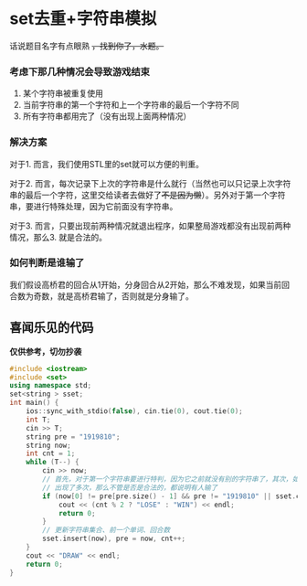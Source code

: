 # set去重+字符串模拟
话说题目名字有点眼熟 ~~，找到你了，水题。~~

### 考虑下那几种情况会导致游戏结束
1. 某个字符串被重复使用
2. 当前字符串的第一个字符和上一个字符串的最后一个字符不同
3. 所有字符串都用完了（没有出现上面两种情况）

### 解决方案
对于1. 而言，我们使用STL里的set就可以方便的判重。

对于2. 而言，每次记录下上次的字符串是什么就行（当然也可以只记录上次字符串的最后一个字符，这里交给读者去做好了~~不是因为懒~~）。另外对于第一个字符串，要进行特殊处理，因为它前面没有字符串。

对于3. 而言，只要出现前两种情况就退出程序，如果整局游戏都没有出现前两种情况，那么3. 就是合法的。

### 如何判断是谁输了
我们假设高桥君的回合从1开始，分身回合从2开始，那么不难发现，如果当前回合数为奇数，就是高桥君输了，否则就是分身输了。

## 喜闻乐见的代码
__仅供参考，切勿抄袭__

```cpp
#include <iostream>
#include <set>
using namespace std;
set<string > sset;
int main() {
	ios::sync_with_stdio(false), cin.tie(0), cout.tie(0); 
	int T;
	cin >> T;
	string pre = "1919810";
	string now;
	int cnt = 1;
	while (T--) {
		cin >> now;
		// 首先，对于第一个字符串要进行特判，因为它之前就没有别的字符串了，其次，如果某个字符串
		// 出现了多次，那么不管是否是合法的，都说明有人输了 
		if (now[0] != pre[pre.size() - 1] && pre != "1919810" || sset.count(now)) {
			cout << (cnt % 2 ? "LOSE" : "WIN") << endl;
			return 0;
		}
		// 更新字符串集合、前一个单词、回合数 
		sset.insert(now), pre = now, cnt++;
	}
	cout << "DRAW" << endl;
	return 0;
}
```